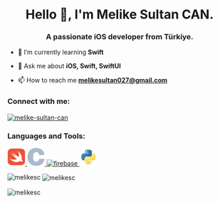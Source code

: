 <h1 align="center">Hello 👋, I'm Melike Sultan CAN.</h1>
<h3 align="center">A passionate iOS developer from Türkiye.</h3>


- 🌱 I’m currently learning **Swift**

- 💬 Ask me about **iOS, Swift, SwiftUI**

- 📫 How to reach me **melikesultan027@gmail.com**

<h3 align="left">Connect with me:</h3>
<p align="left">
<a href="https://linkedin.com/in/melike-sultan-can" target="blank"><img align="center" src="https://raw.githubusercontent.com/rahuldkjain/github-profile-readme-generator/master/src/images/icons/Social/linked-in-alt.svg" alt="melike-sultan-can" height="30" width="40" /></a>
</p>

<h3 align="left">Languages and Tools:</h3>
<p align="left">  <a href="https://developer.apple.com/swift/" target="_blank" rel="noreferrer"> <img src="https://raw.githubusercontent.com/devicons/devicon/master/icons/swift/swift-original.svg" alt="swift" width="40" height="40"/> </a> <a href="https://www.cprogramming.com/" target="_blank" rel="noreferrer"> <img src="https://raw.githubusercontent.com/devicons/devicon/master/icons/c/c-original.svg" alt="c" width="40" height="40"/> </a> <a href="https://firebase.google.com/" target="_blank" rel="noreferrer"> <img src="https://www.vectorlogo.zone/logos/firebase/firebase-icon.svg" alt="firebase" width="40" height="40"/> </a> <a href="https://www.python.org" target="_blank" rel="noreferrer"> <img src="https://raw.githubusercontent.com/devicons/devicon/master/icons/python/python-original.svg" alt="python" width="40" height="40"/> </a></p>

<p><img align="left" src="https://github-readme-stats.vercel.app/api/top-langs?username=melikesc&show_icons=true&locale=en&layout=compact" alt="melikesc" /></p>

<p>&nbsp;<img align="center" src="https://github-readme-stats.vercel.app/api?username=melikesc&show_icons=true&locale=en" alt="melikesc" /></p>

<p><img align="center" src="https://github-readme-streak-stats.herokuapp.com/?user=melikesc&" alt="melikesc" /></p>
